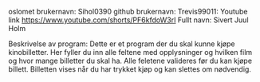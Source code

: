 oslomet brukernavn: Sihol0390 github brukernavn: Trevis99011: Youtube link https://www.youtube.com/shorts/PF6kfdoW3rI Fullt navn: Sivert Juul Holm

Beskrivelse av program: Dette er et program der du skal kunne kjøpe kinobilletter. Her fyller du inn alle feltene med opplysninger og hvilken film og hvor mange billetter du skal ha. Alle feletene valideres før du kan kjøpe billett. Billetten vises når du har trykket kjøp og kan slettes om nødvendig.



